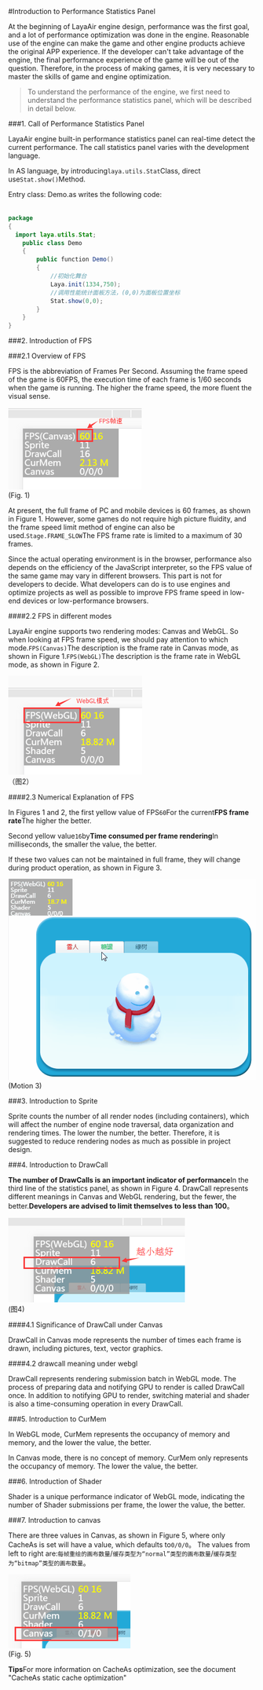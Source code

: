 #Introduction to Performance Statistics Panel

At the beginning of LayaAir engine design, performance was the first goal, and a lot of performance optimization was done in the engine. Reasonable use of the engine can make the game and other engine products achieve the original APP experience. If the developer can't take advantage of the engine, the final performance experience of the game will be out of the question. Therefore, in the process of making games, it is very necessary to master the skills of game and engine optimization.



> To understand the performance of the engine, we first need to understand the performance statistics panel, which will be described in detail below.



###1. Call of Performance Statistics Panel

LayaAir engine built-in performance statistics panel can real-time detect the current performance. The call statistics panel varies with the development language.

In AS language, by introducing`laya.utils.Stat`Class, direct use`Stat.show()`Method.

Entry class: Demo.as writes the following code:


```java

package
{
  import laya.utils.Stat;
	public class Demo
	{	
		public function Demo()
		{
          	//初始化舞台
			Laya.init(1334,750);
          	//调用性能统计面板方法，(0,0)为面板位置坐标
			Stat.show(0,0); 
		}
	}
}
```




###2. Introduction of FPS

###2.1 Overview of FPS

FPS is the abbreviation of Frames Per Second. Assuming the frame speed of the game is 60FPS, the execution time of each frame is 1/60 seconds when the game is running. The higher the frame speed, the more fluent the visual sense.

![图1](img/1.png)<br/> (Fig. 1)

At present, the full frame of PC and mobile devices is 60 frames, as shown in Figure 1. However, some games do not require high picture fluidity, and the frame speed limit method of engine can also be used.`Stage.FRAME_SLOW`The FPS frame rate is limited to a maximum of 30 frames.

Since the actual operating environment is in the browser, performance also depends on the efficiency of the JavaScript interpreter, so the FPS value of the same game may vary in different browsers. This part is not for developers to decide. What developers can do is to use engines and optimize projects as well as possible to improve FPS frame speed in low-end devices or low-performance browsers.

####2.2 FPS in different modes

LayaAir engine supports two rendering modes: Canvas and WebGL. So when looking at FPS frame speed, we should pay attention to which mode.`FPS(Canvas)`The description is the frame rate in Canvas mode, as shown in Figure 1.`FPS(WebGL)`The description is the frame rate in WebGL mode, as shown in Figure 2.

![图片2.png](img/2.png)<br />	（图2）



####2.3 Numerical Explanation of FPS

In Figures 1 and 2, the first yellow value of FPS`60`For the current**FPS frame rate**The higher the better.

Second yellow value`16`by**Time consumed per frame rendering**In milliseconds, the smaller the value, the better.

If these two values can not be maintained in full frame, they will change during product operation, as shown in Figure 3.

![动图3](img/3.gif)<br/> (Motion 3)





###3. Introduction to Sprite

Sprite counts the number of all render nodes (including containers), which will affect the number of engine node traversal, data organization and rendering times. The lower the number, the better. Therefore, it is suggested to reduce rendering nodes as much as possible in project design.





###4. Introduction to DrawCall


 **The number of DrawCalls is an important indicator of performance**In the third line of the statistics panel, as shown in Figure 4. DrawCall represents different meanings in Canvas and WebGL rendering, but the fewer, the better.**Developers are advised to limit themselves to less than 100**。

![图4](img/4.png) <br /> (图4)







####4.1 Significance of DrawCall under Canvas

DrawCall in Canvas mode represents the number of times each frame is drawn, including pictures, text, vector graphics.

####4.2 drawcall meaning under webgl

DrawCall represents rendering submission batch in WebGL mode. The process of preparing data and notifying GPU to render is called DrawCall once. In addition to notifying GPU to render, switching material and shader is also a time-consuming operation in every DrawCall.



###5. Introduction to CurMem

In WebGL mode, CurMem represents the occupancy of memory and memory, and the lower the value, the better.

In Canvas mode, there is no concept of memory. CurMem only represents the occupancy of memory. The lower the value, the better.



###6. Introduction of Shader

Shader is a unique performance indicator of WebGL mode, indicating the number of Shader submissions per frame, the lower the value, the better.



###7. Introduction to canvas

There are three values in Canvas, as shown in Figure 5, where only CacheAs is set will have a value, which defaults to`0/0/0`。 The values from left to right are:`每帧重绘的画布数量`/`缓存类型为“normal”类型的画布数量`/`缓存类型为“bitmap”类型的画布数量`。


![图5](img/5.png)<br/> (Fig. 5)


**Tips**For more information on CacheAs optimization, see the document "CacheAs static cache optimization"










 